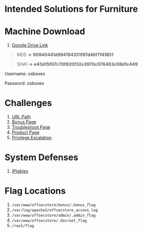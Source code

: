 # Intended Solutions for Furniture

# Machine Download
1. [Google Drive Link][ovadownload]
> MD5  => **90940441d994194351f97d46f7f41851**

> SHA1 => **e43d15f07c70f820f32e3970c076483c08d1c449**

Username: osboxes

Password: osboxes


# Challenges
1. [URL Path][ditr]
2. [Bonus Page][bs]
3. [Troubleshoot Page][trbl]
4. [Product Page][prod]
5. [Privilege Escalation][privesc]

# System Defenses
1. [IPtables][iptables]

# Flag Locations
1. `/var/www/offsecstore/bonus/.bonus_flag`
2. `/var/log/apache2/offsecstore_access.log`
3. `/var/www/offsecstore/admin/.admin_flag`
4. `/var/www/offsecstore/.docroot_flag`
5. `/root/flag`



[ovadownload]: https://drive.google.com/open?id=192J3De5ISdQtxI-Y_pQdGa6rJ1wtdb8Y
[ditr]: DIR_TRAVERSAL.md
[bs]: BONUS.md
[trbl]: TROUBLESHOOT.md 
[prod]: PRODUCT.md
[privesc]: PRIV_ESC.md
[iptables]: IPTABLES.md

